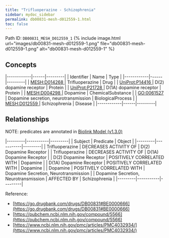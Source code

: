 ```yaml
---
title: "Trifluoperazine - Schizophrenia"
sidebar: mydoc_sidebar
permalink: db00831-mesh-d012559-1.html
toc: false 
---
```



Path ID: `DB00831_MESH_D012559_1`
{% include image.html url="images/db00831-mesh-d012559-1.png" file="db00831-mesh-d012559-1.png" alt="db00831-mesh-d012559-1" %}

## Concepts

|------------|------|---------|
| Identifier | Name | Type    |
|------------|------|---------|
| <a href="https://identifiers.org/MESH:D014268">MESH:D014268 </a> | Trifluoperazine | Drug |
| <a href="https://identifiers.org/UniProt:P14416">UniProt:P14416 </a> | D(2) dopamine receptor | Protein |
| <a href="https://identifiers.org/UniProt:P21728">UniProt:P21728 </a> | D(1A) dopamine receptor | Protein |
| <a href="https://identifiers.org/MESH:D004298">MESH:D004298 </a> | Dopamine | ChemicalSubstance |
| <a href="https://identifiers.org/GO:0061527">GO:0061527 </a> | Dopamine secretion, neurotransmission | BiologicalProcess |
| <a href="https://identifiers.org/MESH:D012559">MESH:D012559 </a> | Schizophrenia | Disease |
|------------|------|---------|

## Relationships


NOTE: predicates are annotated in <a href="https://github.com/biolink/biolink-model/releases/tag/v1.3.0">Biolink Model (v1.3.0)</a>

|---------|-----------|---------|
| Subject | Predicate | Object  |
|---------|-----------|---------|
| Trifluoperazine | DECREASES ACTIVITY OF | D(2) Dopamine Receptor |
| Trifluoperazine | DECREASES ACTIVITY OF | D(1A) Dopamine Receptor |
| D(2) Dopamine Receptor | POSITIVELY CORRELATED WITH | Dopamine |
| D(1A) Dopamine Receptor | POSITIVELY CORRELATED WITH | Dopamine |
| Dopamine | POSITIVELY CORRELATED WITH | Dopamine Secretion, Neurotransmission |
| Dopamine Secretion, Neurotransmission | AFFECTED BY | Schizophrenia |
|---------|-----------|---------|

Reference: 
  - [https://go.drugbank.com/drugs/DB00831#BE0000666](https://go.drugbank.com/drugs/DB00831#BE0000666)
  - [https://pubchem.ncbi.nlm.nih.gov/compound/5566](https://pubchem.ncbi.nlm.nih.gov/compound/5566)
  - [https://www.ncbi.nlm.nih.gov/pmc/articles/PMC4032934/](https://www.ncbi.nlm.nih.gov/pmc/articles/PMC4032934/)
